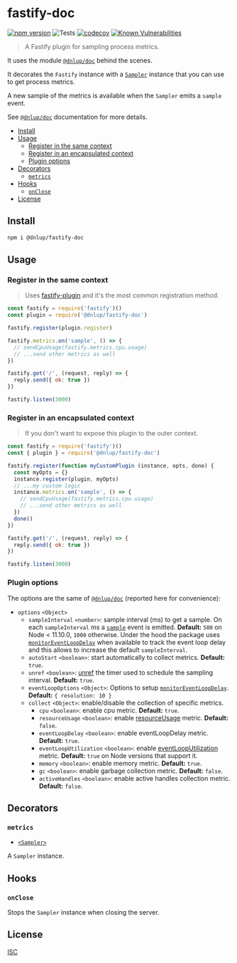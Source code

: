 # fastify-doc

[![npm version](https://badge.fury.io/js/%40dnlup%2Ffastify-doc.svg)](https://badge.fury.io/js/%40dnlup%2Ffastify-doc)
![Tests](https://github.com/dnlup/fastify-traps/workflows/Tests/badge.svg)
[![codecov](https://codecov.io/gh/dnlup/fastify-doc/branch/next/graph/badge.svg?token=EX89KNVVSY)](https://codecov.io/gh/dnlup/fastify-doc)
[![Known Vulnerabilities](https://snyk.io/test/github/dnlup/fastify-doc/badge.svg?targetFile=package.json)](https://snyk.io/test/github/dnlup/fastify-doc?targetFile=package.json)

> A Fastify plugin for sampling process metrics.

It uses the module [`@dnlup/doc`](https://github.com/dnlup/doc) behind the scenes.

It decorates the `Fastify` instance with a [`Sampler`](https://github.com/dnlup/doc#class-docsampler)
instance that you can use to get process metrics.

A new sample of the metrics is available when the `Sampler` emits a `sample` event.

See [`@dnlup/doc`](https://github.com/dnlup/doc#class-docsampler)
documentation for more details.

<!-- toc -->

- [Install](#install)
- [Usage](#usage)
  * [Register in the same context](#register-in-the-same-context)
  * [Register in an encapsulated context](#register-in-an-encapsulated-context)
  * [Plugin options](#plugin-options)
- [Decorators](#decorators)
  * [`metrics`](#metrics)
- [Hooks](#hooks)
  * [`onClose`](#onclose)
- [License](#license)

<!-- tocstop -->

## Install

```bash
npm i @dnlup/fastify-doc
```

## Usage

### Register in the same context

> Uses [fastify-plugin](https://github.com/fastify/fastify-plugin) and it's the most common registration method.

```js
const fastify = require('fastify')()
const plugin = require('@dnlup/fastify-doc')

fastify.register(plugin.register)

fastify.metrics.on('sample', () => {
  // sendCpuUsage(fastify.metrics.cpu.usage)
  // ...send other metrics as well
})

fastify.get('/', (request, reply) => {
  reply.send({ ok: true })
})

fastify.listen(3000)
```

### Register in an encapsulated context

> If you don't want to expose this plugin to the outer context.

```js
const fastify = require('fastify')()
const { plugin } = require('@dnlup/fastify-doc')

fastify.register(function myCustomPlugin (instance, opts, done) {
  const myOpts = {}
  instance.register(plugin, myOpts)
  // ...my custom logic
  instance.metrics.on('sample', () => {
    // sendCpuUsage(fastify.metrics.cpu.usage)
    // ...send other metrics as well
  })
  done()
})

fastify.get('/', (request, reply) => {
  reply.send({ ok: true })
})

fastify.listen(3000)
```

### Plugin options

The options are the same of [`@dnlup/doc`](https://github.com/dnlup/doc#docoptions) (reported here for convenience):

* `options` `<Object>`
  * `sampleInterval` `<number>`: sample interval (ms) to get a sample. On each `sampleInterval` ms a [`sample`](#event-sample) event is emitted. **Default:** `500` on Node < 11.10.0, `1000` otherwise. Under the hood the package uses [`monitorEventLoopDelay`](https://nodejs.org/docs/latest-v12.x/api/perf_hooks.html#perf_hooks_perf_hooks_monitoreventloopdelay_options) when available to track the event loop delay and this allows to increase the default `sampleInterval`.
  * `autoStart` `<boolean>`: start automatically to collect metrics. **Default:** `true`.
  * `unref` `<boolean>`: [unref](https://nodejs.org/dist/latest-v12.x/docs/api/timers.html#timers_timeout_unref) the timer used to schedule the sampling interval. **Default:** `true`.
  * `eventLoopOptions` `<Object>`: Options to setup [`monitorEventLoopDelay`](https://nodejs.org/docs/latest-v12.x/api/perf_hooks.html#perf_hooks_perf_hooks_monitoreventloopdelay_options). **Default:** `{ resolution: 10 }`
  * `collect` `<Object>`: enable/disable the collection of specific metrics.
    * `cpu` `<boolean>`: enable cpu metric. **Default:** `true`.
    * `resourceUsage` `<boolean>`: enable [resourceUsage](https://nodejs.org/docs/latest-v12.x/api/process.html#process_process_resourceusage) metric. **Default:** `false`.
    * `eventLoopDelay` `<boolean>`: enable eventLoopDelay metric. **Default:** `true`.
    * `eventLoopUtilization` `<boolean>`: enable [eventLoopUtilization](https://nodejs.org/docs/latest-v14.x/api/perf_hooks.html#perf_hooks_performance_eventlooputilization_utilization1_utilization2) metric. **Default:** `true` on Node versions that support it.
    * `memory` `<boolean>`: enable memory metric. **Default:** `true`.
    * `gc` `<boolean>`: enable garbage collection metric. **Default:** `false`.
    * `activeHandles` `<boolean>`: enable active handles collection metric. **Default:** `false`.

## Decorators

### `metrics`

* [`<Sampler>`](https://github.com/dnlup/doc#class-docsampler)

A `Sampler` instance.

## Hooks

### `onClose`

Stops the `Sampler` instance when closing the server.

## License

[ISC](./LICENSE)
